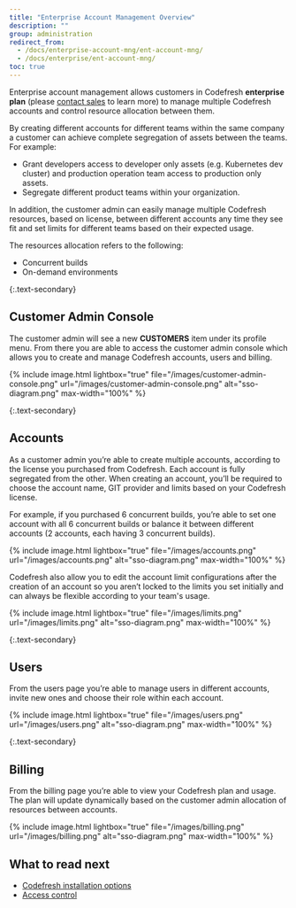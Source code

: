 ```yaml
---
title: "Enterprise Account Management Overview"
description: ""
group: administration
redirect_from:
  - /docs/enterprise-account-mng/ent-account-mng/
  - /docs/enterprise/ent-account-mng/
toc: true
---
```


  Enterprise account management allows customers in Codefresh **enterprise plan** (please [contact sales](https://codefresh.io/contact-sales/) to learn more) to manage multiple Codefresh accounts and control resource allocation between them.
  
  
  By creating different accounts for different teams within the same company a customer can achieve complete segregation of assets between the teams. For example:
  
  - Grant developers access to developer only assets (e.g. Kubernetes dev cluster) and production operation team access to production only assets.
  - Segregate different product teams within your organization.
  
  In addition, the customer admin can easily manage multiple Codefresh resources, based on license, between different accounts any time they see fit and set limits for different teams based on their expected usage.

  The resources allocation refers to the following:

  - Concurrent builds
  - On-demand environments

{:.text-secondary}
## Customer Admin Console

The customer admin will see a new **CUSTOMERS** item under its profile menu. From there you are able to access the customer admin console which allows you to create and manage Codefresh accounts, users and billing.

{% include image.html
  lightbox="true"
  file="/images/customer-admin-console.png"
  url="/images/customer-admin-console.png"
  alt="sso-diagram.png"
  max-width="100%"
    %}

{:.text-secondary}
## Accounts

As a customer admin you’re able to create multiple accounts, according to the license you purchased from Codefresh. Each account is fully segregated from the other.
  When creating an account, you’ll be required to choose the account name, GIT provider and limits based on your Codefresh license.
  
  For example, if you purchased 6 concurrent builds, you’re able to set one account with all 6 concurrent builds or balance it between different accounts (2 accounts, each having 3 concurrent builds).

{% include image.html
  lightbox="true"
  file="/images/accounts.png"
  url="/images/accounts.png"
  alt="sso-diagram.png"
  max-width="100%"
    %}

Codefresh also allow you to edit the account limit configurations after the creation of an account so you aren’t locked to the limits you set initially and can always be flexible according to your team's usage.

{% include image.html
  lightbox="true"
  file="/images/limits.png"
  url="/images/limits.png"
  alt="sso-diagram.png"
  max-width="100%"
    %}

{:.text-secondary}
## Users

From the users page you’re able to manage users in different accounts, invite new ones and choose their role within each account.

{% include image.html
  lightbox="true"
  file="/images/users.png"
  url="/images/users.png"
  alt="sso-diagram.png"
  max-width="100%"
    %}

{:.text-secondary}

## Billing

From the billing page you’re able to view your Codefresh plan and usage. The plan will update dynamically based on the customer admin allocation of resources between accounts.

{% include image.html
  lightbox="true"
  file="/images/billing.png"
  url="/images/billing.png"
  alt="sso-diagram.png"
  max-width="100%"
    %}

## What to read next

* [Codefresh installation options]({{site.baseurl}}/docs/administration/installation-security/)
* [Access control]({{site.baseurl}}/docs/administration/access-control/)



